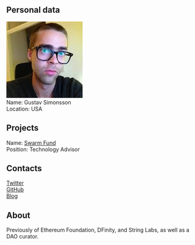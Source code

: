 ## Personal data
![gustav simonsson photo](photo/gustav_simonsson.jpg)  
Name:   Gustav Simonsson  
Location: USA  
## Projects 
Name: [Swarm Fund](../projects/swarm_fund.md)  
Position: Technology Advisor   
## Contacts  
[Twitter](https://twitter.com/classygustav)  
[GitHub](https://github.com/Gustav-Simonsson)  
[Blog](https://medium.com/@gustav.simonsson)
## About
Previously of Ethereum Foundation, DFinity,
and String Labs, as well as a DAO curator.
